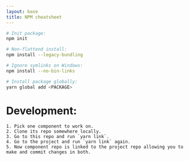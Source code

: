 ```yaml
---
layout: base
title: NPM cheatsheet
---
```


```sh
# Init package:
npm init

# Non-flattend install:
npm install --legacy-bundling

# Ignore symlinks on Windows:
npm install --no-bin-links

# Install package globally:
yarn global add <PACKAGE>

```

# Development:
    1. Pick one component to work on.
    2. Clone its repo somewhere locally.
    3. Go to this repo and run `yarn link`.
    4. Go to the project and run `yarn link` again.
    5. Now component repo is linked to the project repo allowing you to make and commit changes in both.
